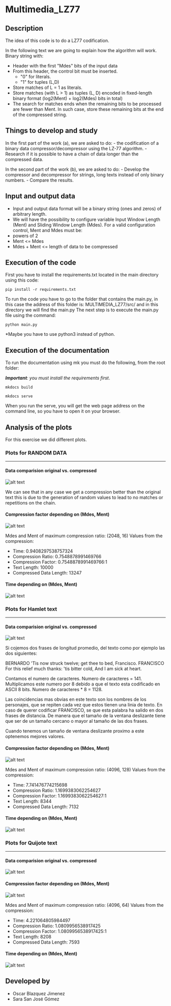 # Multimedia_LZ77
## Description
The idea of this code is to do a LZ77 codification. 

In the following text we are going to explain how the algorithm will work. Binary string with:
- Header with the first "Mdes" bits of the input data
- From this header, the control bit must be inserted.
    - "0" for literals.
    - "1" for tuples (L,D)
- Store matches of L = 1 as literals.
- Store matches (with L > 1) as tuples (L, D) encoded in fixed-length binary format (log2(Ment) + log2(Mdes) bits in total)
- The search for matches ends when the remaining bits to be processed are fewer than Ment. In such case, store these remaining bits at the end of the compressed string.

## Things to develop and study
In the first part of the work (a), we are asked to do:
    - the codification of a binary data compressor/decompressor using the LZ-77 algorithm.
    - Research if it is possible to have a chain of data longer than the compressed data.

In the second part of the work (b), we are asked to do:
    - Develop the compressor and decompressor for strings, long texts instead of only binary numbers.
    - Compare the results. 

## Input and output data
- Input and output data format will be a binary string (ones and zeros) of arbitrary length.
- We will have the possibility to configure variable Input Window Length (Ment) and Sliding Window Length (Mdes).
For a valid configuration control, Ment and Mdes must be:
- powers of 2
- Ment <= Mdes
- Mdes + Ment <= length of data to be compressed

## Execution of the code
First you have to install the requirements.txt located in the main directory using this code: 

> 
    pip install -r requirements.txt

To run the code you have to go to the folder that contains the main.py, in this case the address of this folder is: MULTIMEDIA_LZ77/src/ and in this directory we will find the main.py
The next step is to execute the main.py file using the command:

> 
    python main.py

*Maybe you have to use python3 instead of python. 

## Execution of the documentation
To run the documentation using mk you must do the following, from the root folder:

***Important**: you must install the requirements first*.

> 
    mkdocs build
    

> 
    mkdocs serve

When you run the serve, you will get the web page address on the command line, so you have to open it on your browser. 

## Analysis of the plots
For this exercise we did different plots. 


### Plots for RANDOM DATA
--- 
#### Data comparision original vs. compressed
![alt text](<media/raw/Data comparision original vs. compressed - RANDOM DATA.png>)

We can see that in any case we get a compression better than the original text this is due to the generation of random values to lead to no matches or repetitions on the chain. 

#### Compression factor depending on (Mdes, Ment)
![alt text](<media/raw/Compression factor depending on (Mdes, Ment) - RANDOM DATA.png>)

Mdes and Ment of maximum compression ratio: (2048, 16)
Values from the compression:
 - Time:  0.9408297538757324 
 - Compression Ratio:  0.7548878991469766 
 - Compression Factor:  0.7548878991469766:1 
 - Text Length:  10000 
 - Compressed Data Length:  13247

#### Time depending on (Mdes, Ment)
![alt text](<media/raw/Time depending on (Mdes, Ment) - RANDOM DATA.png>)




### Plots for Hamlet text
--- 
#### Data comparision original vs. compressed
![alt text](<media/raw/Data comparision original vs. compressed - HAMLET.png>)

Si cojemos dos frases de longitud promedio, del texto como por ejemplo las dos siguientes:

BERNARDO 'Tis now struck twelve; get thee to bed, Francisco.
FRANCISCO For this relief much thanks: 'tis bitter cold, And I am sick at heart.

Contamos el numero de caracteres. Numero de caracteres = 141. 
Multiplicamos este numero por 8 debido a que el texto esta codificado en ASCII 8 bits. Numero de caracteres * 8 = 1128.

Las coincidencias mas obvias en este texto son los nombres de los personajes, que se repiten cada vez que estos tienen una linia de texto.
En caso de querer codificar FRANCISCO, se que esta palabra ha salido en dos frases de distancia. De manera que el tamaño de la ventana deslizante tiene que ser de un tamaño cercano o mayor al tamaño de las dos frases. 

Cuando tenemos un tamaño de ventana deslizante proximo a este optenemos mejores valores. 


#### Compression factor depending on (Mdes, Ment)
![alt text](<media/raw/Compression factor depending on (Mdes, Ment) - HAMLET.png>)

Mdes and Ment of maximum compression ratio: (4096, 128)
Values from the compression:
 - Time:  7.741476774215698 
 - Compression Ratio:  1.1699383062254627 
 - Compression Factor:  1.1699383062254627:1 
 - Text Length:  8344 
 - Compressed Data Length:  7132



#### Time depending on (Mdes, Ment)
![alt text](<media/raw/Time depending on (Mdes, Ment) - HAMLET.png>)




### Plots for Quijote text
--- 
#### Data comparision original vs. compressed
![alt text](<media/raw/Data comparision original vs. compressed - QUIJOTE.png>)

#### Compression factor depending on (Mdes, Ment)
![alt text](<media/raw/Compression factor depending on (Mdes, Ment) - QUIJOTE.png>)

Mdes and Ment of maximum compression ratio: (4096, 64)
Values from the compression:
 - Time:  4.221064805984497 
 - Compression Ratio:  1.0809956538917425 
 - Compression Factor:  1.0809956538917425:1 
 - Text Length:  8208 
 - Compressed Data Length:  7593


#### Time depending on (Mdes, Ment)
![alt text](<media/raw/Time depending on (Mdes, Ment) - QUIJOTE.png>)



## Developed by 
- Oscar Blazquez Jimenez
- Sara San José Gómez